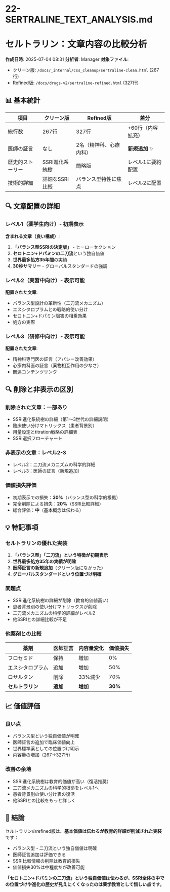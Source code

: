 # 22-SERTRALINE_TEXT_ANALYSIS.md
# セルトラリン：文章内容の比較分析

**作成日時**: 2025-07-04 08:31
**分析者**: Manager
**対象ファイル**:
- クリーン版: `/docs/_internal/css_cleanup/sertraline-clean.html` (267行)
- Refined版: `/docs/drugs-v2/sertraline-refined.html` (327行)

## 📊 基本統計

| 項目 | クリーン版 | Refined版 | 差分 |
|------|-----------|-----------|------|
| 総行数 | 267行 | 327行 | +60行（内容拡充） |
| 医師の証言 | なし | 2名（精神科、心療内科） | **新規追加** ✨ |
| 歴史的ストーリー | SSRI進化系統樹 | 簡略版 | レベル1に要約配置 |
| 技術的詳細 | 詳細なSSRI比較 | バランス型特性に焦点 | レベル2に配置 |

## 🔍 文章配置の詳細

### レベル1（薬学生向け）- 初期表示
**含まれる文章（良い構成）**:
1. **「バランス型SSRIの決定版」** - ヒーローセクション
2. **セロトニン+ドパミンの二刀流**という独自価値
3. **世界最多処方35年間**の実績
4. **30秒サマリー** - グローバルスタンダードの強調

### レベル2（実習中向け）- 表示可能
**配置された文章**:
- バランス型設計の革新性（二刀流メカニズム）
- エスシタロプラムとの戦略的使い分け
- セロトニン+ドパミン阻害の相乗効果
- 処方の実際

### レベル3（研修中向け）- 表示可能
**配置された文章**:
- 精神科専門医の証言（アパシー改善効果）
- 心療内科医の証言（薬物相互作用の少なさ）
- 関連コンテンツリンク

## 🔍 削除と非表示の区別

### 削除された文章：一部あり
- SSRI進化系統樹の詳細（第1〜3世代の詳細説明）
- 臨床使い分けマトリックス（患者背景別）
- 用量設定とtitration戦略の詳細表
- SSRI選択フローチャート

### 非表示の文章：レベル2-3
- レベル2：二刀流メカニズムの科学的詳細
- レベル3：医師の証言（新規追加）

### 価値損失評価
- 初期表示での損失：**30%**（バランス型の科学的根拠）
- 完全削除による損失：**20%**（SSRI比較詳細）
- 総合評価：**中**（基本概念は伝わる）

## 💡 特記事項

### セルトラリンの優れた実装
1. **「バランス型」「二刀流」という特徴が初期表示**
2. **世界最多処方35年の実績が明確**
3. **医師証言の新規追加**（クリーン版になかった）
4. **グローバルスタンダードという位置づけ明確**

### 問題点
- SSRI進化系統樹の詳細が削除（教育的価値高い）
- 患者背景別の使い分けマトリックスが削除
- 二刀流メカニズムの科学的詳細がレベル2
- 他SSRIとの詳細比較が不足

### 他薬剤との比較
| 薬剤 | 医師証言 | 内容量変化 | 価値損失 |
|------|----------|------------|----------|
| フロセミド | 保持 | 増加 | 0% |
| エスシタロプラム | 追加 | 増加 | 50% |
| ロサルタン | 削除 | 33%減少 | 70% |
| **セルトラリン** | **追加** | **増加** | **30%** |

## 📈 価値評価

### 良い点
- バランス型という独自価値が明確
- 医師証言の追加で臨床価値向上
- 世界標準薬としての位置づけ明示
- 内容量の増加（267→327行）

### 改善の余地
- SSRI進化系統樹は教育的価値が高い（復活推奨）
- 二刀流メカニズムの科学的根拠をレベル1へ
- 患者背景別の使い分け表の復活
- 他SSRIとの比較をもっと詳しく

## 🎯 結論

セルトラリンのrefined版は、**基本価値は伝わるが教育的詳細が削減された実装**です：
- バランス型・二刀流という独自価値は明確
- 医師証言追加は評価できる
- SSRI比較情報の削除は教育的損失
- 価値損失30%は中程度だが改善可能

**「セロトニン+ドパミンの二刀流」という独自価値は伝わるが、SSRI全体の中での位置づけや進化の歴史が見えにくくなったのは薬学教育として惜しい点です。**